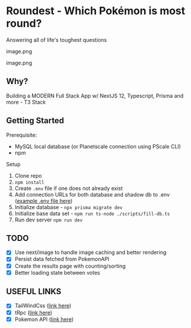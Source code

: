 # Roundest - Which Pokémon is most round?

Answering all of life's toughest questions

image.png

image.png

## Why?

Building a MODERN Full Stack App w/ NextJS 12, Typescript, Prisma and more - T3 Stack

## Getting Started

Prerequisite:

- MySQL local database (or Planetscale connection using PScale CLI)
- npm

Setup

1. Clone repo
1. `npm install`
1. Create `.env` file if one does not already exist
1. Add connection URLs for both database and shadow db to .env ([example .env file here](https://gist.github.com/TheoBr/e450c52a52a9f9c9b49ef07212689685))
1. Initialize database - `npx prisma migrate dev`
1. Initialize base data set - `npm run ts-node ./scripts/fill-db.ts`
1. Run dev server `npm run dev`

## TODO

- [x] Use next/image to handle image caching and better rendering
- [x] Persist data fetched from PokemonAPI
- [x] Create the results page with counting/sorting
- [x] Better loading state between votes

## USEFUL LINKS

- [x] TailWindCss ([link here](https://tailwindcss.com/))
- [x] tRpc ([link here](https://trpc.io/))
- [x] Pokemon API ([link here](https://pokeapi.co/))
